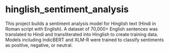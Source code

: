 # hinglish_sentiment_analysis
This project builds a sentiment analysis model for Hinglish text (Hindi in Roman script with English). A dataset of 70,000+ English sentences was translated to Hindi and transliterated into Hinglish to create training data. Models including IndicBERT and XLM-R were trained to classify sentiments as positive, negative, or neutral.
